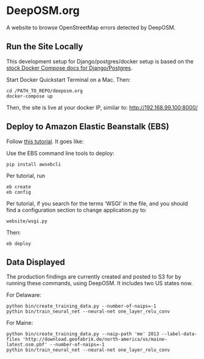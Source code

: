 # DeepOSM.org

A website to browse OpenStreetMap errors detected by DeepOSM.

## Run the Site Locally

This development setup for Django/postgres/docker setup is based on the [stock Docker Compose docs for Django/Postgres](https://docs.docker.com/compose/django/). 

Start Docker Quickstart Terminal on a Mac. Then:

    cd /PATH_TO_REPO/deeposm.org
    docker-compose up

Then, the site is live at your docker IP, similar to: http://192.168.99.100:8000/

## Deploy to Amazon Elastic Beanstalk (EBS)

Follow [this tutorial](https://realpython.com/blog/python/deploying-a-django-app-and-postgresql-to-aws-elastic-beanstalk/). It goes like:

Use the EBS command line tools to deploy:

    pip install awsebcli

Per tutorial, run

    eb create
    eb config

Per tutorial, if you search for the terms ‘WSGI’ in the file, and you should find a configuration section to change application.py to:

    website/wsgi.py
   
Then:

    eb deploy

## Data Displayed

The production findings are currently created and posted to S3 for by running these commands, using DeepOSM. It includes two US states now.

For Delaware:

    python bin/create_training_data.py --number-of-naips=-1
    pythin bin/train_neural_net --neural-net one_layer_relu_conv 

For Maine:

    python bin/create_training_data.py --naip-path 'me' 2013 --label-data-files 'http://download.geofabrik.de/north-america/us/maine-latest.osm.pbf' --number-of-naips=-1
    pythin bin/train_neural_net --neural-net one_layer_relu_conv 